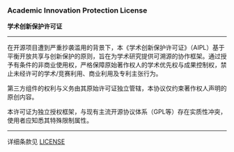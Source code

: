 ### Academic Innovation Protection License
**学术创新保护许可证**

---

在开源项目遭到严重抄袭滥用的背景下，本《学术创新保护许可证》（AIPL）基于平衡开放共享与创新保护的原则，旨在为学术研究提供可溯源的协作框架。通过授予有条件的非商业使用权，严格保障原始著作权人的学术优先权与成果控制权，禁止未经许可的学术/竞赛利用、商业利用及专利主张行为。

第三方组件的权利与义务由其原始许可证独立管辖，本协议仅约束著作权人声明的原创内容。

本许可证为独立授权框架，与现有主流开源协议体系（GPL等）存在实质性冲突，使用者应知悉其特殊限制属性。

---

详细条款见 [LICENSE](LICENSE.md)



